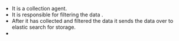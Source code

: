 - It is a collection agent.
- It is responsible for filtering the data .
- After it has collected and filtered the data it sends the data over to elastic search for storage.
- 